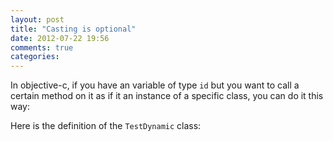```yaml
---
layout: post
title: "Casting is optional"
date: 2012-07-22 19:56
comments: true
categories: 
---
```


In objective-c, if you have an variable of type ```id``` but you want to  call a certain method on it as if it an instance of a specific class, you can do it this way:


Here is the definition of the ```TestDynamic``` class:

